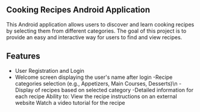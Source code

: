 ## Cooking Recipes Android Application

This Android application allows users to discover and learn cooking recipes by selecting them from different categories. The goal of this project is to provide an easy and interactive way for users to find and view recipes.

## Features

- User Registration and Login
- Welcome screen displaying the user's name after login
-Recipe categories selection (e.g., Appetizers, Main Courses, Desserts)\n
-Display of recipes based on selected category
-Detailed information for each recipe
Ability to:
View the recipe instructions on an external website
Watch a video tutorial for the recipe
